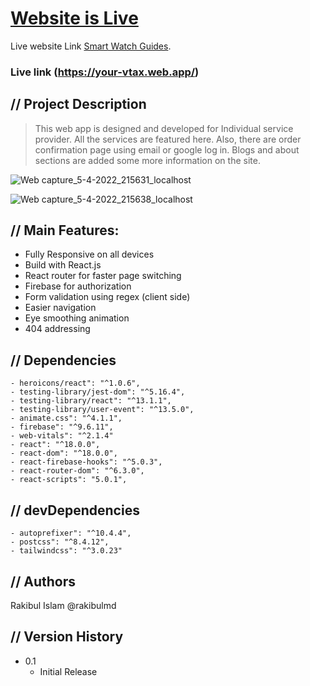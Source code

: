 # [Website is Live](https://your-vtax.web.app/)

Live website Link [Smart Watch Guides](https://your-vtax.web.app/).

### Live link (https://your-vtax.web.app/)

## // Project Description

> This web app is designed and developed for Individual service provider. All the services are featured here. Also, there are order confirmation page using email or google log in. Blogs and about sections are added some more information on the site.

![Web capture_5-4-2022_215631_localhost](https://user-images.githubusercontent.com/96826691/161800417-98d2c69a-7d7b-4644-829b-0a603435c180.jpeg)

![Web capture_5-4-2022_215638_localhost](https://user-images.githubusercontent.com/96826691/161801309-270d24fc-09bd-4d34-9222-dd5c7d742851.jpeg)

## // Main Features:

-   Fully Responsive on all devices
-   Build with React.js
-   React router for faster page switching
-   Firebase for authorization
-   Form validation using regex (client side)
-   Easier navigation
-   Eye smoothing animation
-   404 addressing

## // Dependencies

    - heroicons/react": "^1.0.6",
    - testing-library/jest-dom": "^5.16.4",
    - testing-library/react": "^13.1.1",
    - testing-library/user-event": "^13.5.0",
    - animate.css": "^4.1.1",
    - firebase": "^9.6.11",
    - web-vitals": "^2.1.4"
    - react": "^18.0.0",
    - react-dom": "^18.0.0",
    - react-firebase-hooks": "^5.0.3",
    - react-router-dom": "^6.3.0",
    - react-scripts": "5.0.1",

## // devDependencies

    - autoprefixer": "^10.4.4",
    - postcss": "^8.4.12",
    - tailwindcss": "^3.0.23"

## // Authors

Rakibul Islam @rakibulmd

## // Version History

-   0.1
    -   Initial Release
